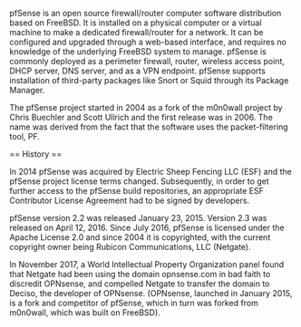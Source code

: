 pfSense is an open source firewall/router computer software distribution based on FreeBSD. It is installed on a physical computer or a virtual machine to make a dedicated firewall/router for a network. It can be configured and upgraded through a web-based interface, and requires no knowledge of the underlying FreeBSD system to manage. pfSense is commonly deployed as a perimeter firewall, router, wireless access point, DHCP server, DNS server, and as a VPN endpoint. pfSense supports installation of third-party packages like Snort or Squid through its Package Manager.

The pfSense project started in 2004 as a fork of the m0n0wall project by Chris Buechler and Scott Ullrich and the first release was in 2006. The name was derived from the fact that the software uses the packet-filtering tool, PF.


== History ==

In 2014 pfSense was acquired by Electric Sheep Fencing LLC (ESF) and the pfSense project license terms changed. Subsequently, in order to get further access to the pfSense build repositories, an appropriate ESF Contributor License Agreement had to be signed by developers.

pfSense version 2.2 was released January 23, 2015. Version 2.3 was released on April 12, 2016. Since July 2016, pfSense is licensed under the Apache License 2.0 and since 2004 it is copyrighted, with the current copyright owner being Rubicon Communications, LLC (Netgate).

In November 2017, a World Intellectual Property Organization panel found that Netgate had been using the domain opnsense.com in bad faith to discredit OPNsense, and compelled Netgate to transfer the domain to Deciso, the developer of OPNsense. (OPNsense, launched in January 2015, is a fork and competitor of pfSense, which in turn was forked from m0n0wall, which was built on FreeBSD).
